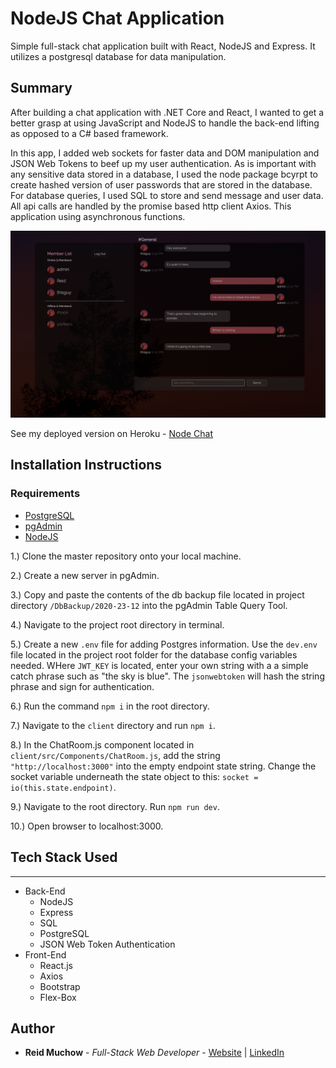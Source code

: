 # NodeJS Chat Application

Simple full-stack chat application built with React, NodeJS and Express. It utilizes a postgresql database for data manipulation.

## Summary

After building a chat application with .NET Core and React, I wanted to get a better grasp at using JavaScript and NodeJS to handle the back-end lifting as opposed to a C# based framework. 

In this app, I added web sockets for faster data and DOM manipulation and JSON Web Tokens to beef up my user authentication. As is important with any sensitive data stored in a database, I used the node package bcyrpt to create hashed version of user passwords that are stored in the database. For database queries, I used SQL to store and send message and user data. All api calls are handled by the promise based http client Axios. This application using asynchronous functions. 

![](client/src/Images/node_chat.png)

See my deployed version on Heroku - [Node Chat](https://reidnodechat.herokuapp.com)

## Installation Instructions

### Requirements

- [PostgreSQL](https://www.postgresql.org/download/)
- [pgAdmin](https://www.pgadmin.org/)
- [NodeJS](https://nodejs.org/en/download/)

1.) Clone the master repository onto your local machine.

2.) Create a new server in pgAdmin. 

3.) Copy and paste the contents of the db backup file located in project directory `/DbBackup/2020-23-12` into the pgAdmin Table Query Tool. 

4.) Navigate to the project root directory in terminal.

5.) Create a new `.env` file for adding Postgres information. Use the `dev.env` file located in the project root folder for the database config variables needed. WHere `JWT_KEY` is located, enter your own string with a a simple catch phrase such as "the sky is blue". The `jsonwebtoken` will hash the string phrase and sign for authentication.

6.) Run the command `npm i` in the root directory.

7.) Navigate to the `client` directory and run `npm i`.

8.) In the ChatRoom.js component located in `client/src/Components/ChatRoom.js`, add the string `"http://localhost:3000"` into the empty endpoint state string. Change the socket variable underneath the state object to this: `socket = io(this.state.endpoint)`.

9.) Navigate to the root directory. Run `npm run dev`.

10.) Open browser to localhost:3000.

## Tech Stack Used
---
* Back-End
    * NodeJS
    * Express
    * SQL
    * PostgreSQL
    * JSON Web Token Authentication
* Front-End
    * React.js
    * Axios
    * Bootstrap
    * Flex-Box

## Author 

* **Reid Muchow** - *Full-Stack Web Developer* - [Website](https://www.reidmuchow.com) | [LinkedIn](https://www.linkedin.com/in/reidmuchow/)